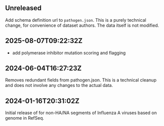 ## Unreleased

Add schema definition url to `pathogen.json`. This is a purely technical change, for convenience of dataset authors. The data itself is not modified.

## 2025-08-07T09:22:32Z

- add polymerase inhibitor mutation scoring and flagging

## 2024-06-04T16:27:23Z

Removes redundant fields from pathogen.json. This is a technical cleanup and does not involve any changes to the actual data.

## 2024-01-16T20:31:02Z

Initial release of for non-HA/NA segments of Influenza A viruses based on genome in RefSeq.

